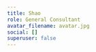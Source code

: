 ```yaml
---
title: Shao
role: General Consultant
avatar_filename: avatar.jpg
social: []
superuser: false
---
```


